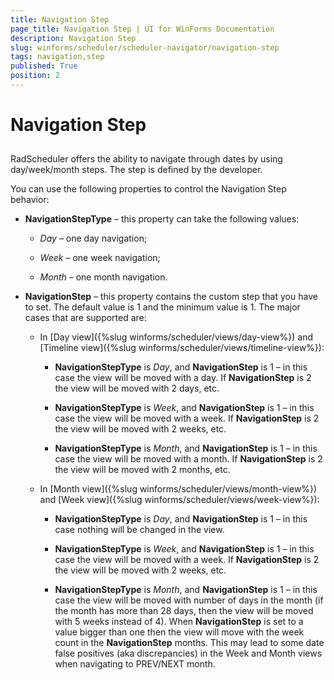 ```yaml
---
title: Navigation Step
page_title: Navigation Step | UI for WinForms Documentation
description: Navigation Step
slug: winforms/scheduler/scheduler-navigator/navigation-step
tags: navigation,step
published: True
position: 2
---
```


# Navigation Step

## 

RadScheduler offers the ability to navigate through dates by using day/week/month steps. The step is defined by the developer.

You can use the following properties to control the Navigation Step behavior:

* __NavigationStepType__ – this property can take the following values: 


    - *Day* – one day navigation; 


    - *Week* – one week navigation; 


    - *Month* – one month navigation. 

* __NavigationStep__ – this property contains the custom step that you have to set. The default value is 1 and the minimum value is 1. The major cases that are supported are: 
    - In [Day view]({%slug winforms/scheduler/views/day-view%}) and [Timeline view]({%slug winforms/scheduler/views/timeline-view%}): 

        + __NavigationStepType__ is *Day*, and __NavigationStep__ is 1 – in this case the view will be moved with a day. If __NavigationStep__ is 2 the view will be moved with 2 days, etc. 


        + __NavigationStepType__ is *Week*, and __NavigationStep__ is 1 – in this case the view will be moved with a week. If __NavigationStep__ is 2 the view will be moved with 2 weeks, etc. 


        + __NavigationStepType__ is *Month*, and __NavigationStep__ is 1 – in this case the view will be moved with a month. If __NavigationStep__ is 2 the view will be moved with 2 months, etc. 

    - In [Month view]({%slug winforms/scheduler/views/month-view%}) and [Week view]({%slug winforms/scheduler/views/week-view%}): 


        + __NavigationStepType__ is *Day*, and __NavigationStep__ is 1 – in this case nothing will be changed in the view. 


        + __NavigationStepType__ is *Week*, and __NavigationStep__ is 1 – in this case the view will be moved with a week. If __NavigationStep__ is 2 the view will be moved with 2 weeks, etc. 


        + __NavigationStepType__ is *Month*, and __NavigationStep__ is 1 – in this case the view will be moved with number of days in the month (if the month has more than 28 days, then the view will be moved with 5 weeks instead of 4). When __NavigationStep__ is set to a value bigger than one then the view will move with the week count in the __NavigationStep__ months. This may lead to some date false positives (aka discrepancies) in the Week and Month views when navigating to PREV/NEXT month. 


